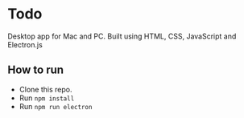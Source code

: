 # Todo

Desktop app for Mac and PC.
Built using HTML, CSS, JavaScript and Electron.js

## How to run

- Clone this repo.
- Run `npm install`
- Run `npm run electron`

